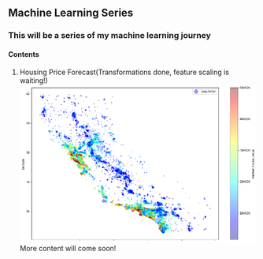 ## Machine Learning Series

### This will be a series of my machine learning journey

#### Contents
1. Housing Price Forecast(Transformations done, feature scaling is waiting!)
![California-Distribution](house.png)
More content will come soon!